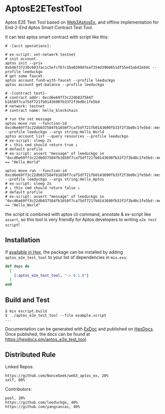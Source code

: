 # AptosE2ETestTool

Aptos E2E Test Tool based on [Web3AptosEx](https://github.com/NonceGeek/web3_aptos_ex), and offline implementation for End-2-End Aptos Smart Contract Test Tool.

It can test aptos smart contract with script like this:

```
# -[acct operations]-

# ex-script: set-network testnet
# init account.
aptos init --priv 0xb46737230c6037ac1c5efcf67c1ba039947eaf354d3960851df55ed3abd2eb9c --profile leeduckgo
# get some faucet.
aptos account fund-with-faucet --profile leeduckgo
aptos account get-balance --profile leeduckgo

# -[contract test]-
# contract addr: 0xcd6e69ff3c22db037584f b1650f7ca75df721fb0143690fb33f2f3bd0c1fe5bd
# network: testnet
# contract name: hello_blockchain

# run the set message
aptos move run --function-id 0xcd6e69ff3c22db037584fb1650f7ca75df721fb0143690fb33f2f3bd0c1fe5bd::message::set_message --profile leeduckgo --args string:Hello_World
aptos account list --query resources --profile leeduckgo
# ex-script: sleep 2s
# ↓ this cmd should return true ↓
# default profile
# ex-script: assert "message" of leeduckgo in "0xcd6e69ff3c22db037584fb1650f7ca75df721fb0143690fb33f2f3bd0c1fe5bd::message::MessageHolder" == "Hello_World"

aptos move run --function-id 0xcd6e69ff3c22db037584fb1650f7ca75df721fb0143690fb33f2f3bd0c1fe5bd::message::set_message  --profile leeduckgo --args string:Hello_Aptos
# ex-script: sleep 2s
# ↓ this cmd should return false ↓
# default profile
# ex-script: assert "message" of leeduckgo in "0xcd6e69ff3c22db037584fb1650f7ca75df721fb0143690fb33f2f3bd0c1fe5bd::message::MessageHolder" == "Hello_World"
```

the script is combined with aptos cli command, annotate & ex-script like `assert`,  so this tool is very friendly for Aptos developers to writing `e2e test script`! 

## Installation

If [available in Hex](https://hex.pm/docs/publish), the package can be installed
by adding `aptos_e2e_test_tool` to your list of dependencies in `mix.exs`:

```elixir
def deps do
  [
    {:aptos_e2e_test_tool, "~> 0.1.0"}
  ]
end
```
## Build and Test
```shell
$ mix escript.build
$  ./aptos_e2e_test_tool --file example.script
...
```
Documentation can be generated with [ExDoc](https://github.com/elixir-lang/ex_doc)
and published on [HexDocs](https://hexdocs.pm). Once published, the docs can
be found at <https://hexdocs.pm/aptos_e2e_test_tool>.

## Distributed Rule

<!-- distributed_rules -->

Linked Repos:

```
https://github.com/NonceGeek/web3_aptos_ex, 20%
self, 80%
```

Contributors:

```
pool, 20%
https://github.com/leeduckgo, 40%
https://github.com/yangcancai, 40%
```

<!-- / distributed_rules -->
